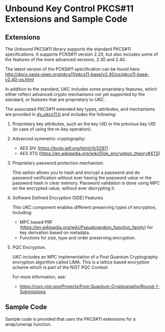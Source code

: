 # Unbound Key Control PKCS#11 Extensions and Sample Code

## Extensions

The Unbound PKCS#11 library supports the standard PKCS#11 specifications. It supports PCKS#11 version 2.20, but also includes some of the features of the more advanced versions, 2.30 and 2.40.

The latest version of the PCKS#11 specification can be found here:
 http://docs.oasis-open.org/pkcs11/pkcs11-base/v2.40/os/pkcs11-base-v2.40-os.html

In addition to the standard, UKC includes some proprietary features, which either reflect advanced crypto mechanisms not yet supported by the standard, or features that are proprietary to UKC.

The associated PKCS#11 extended key types, attributes, and mechanisms are provided in [dy_pkcs11.h](./dy_pkcs11.h) and includes the following:

1. Proprietary key attributes, such as the key UID or the previous key UID (in case of using the re-key operation).
1. Advanced symmetric cryptography:
    - AES SIV (https://tools.ietf.org/html/rfc5297).
    - AES XTS (https://en.wikipedia.org/wiki/Disk_encryption_theory#XTS)
1. Proprietary password protection mechanism.
    
	This option allows you to hash and encrypt a password and do password verification without ever having the password value or the password hash in clear memory. Password validation is done using MPC on the encrypted value, without ever decrypting it.
1. Software Defined Encryption (SDE) Features.
    
	This UKC component enables different preserving types of encryption, including:
    - MPC based PRF (https://en.wikipedia.org/wiki/Pseudorandom_function_family) for key derivation based on metadata.
    - Functions for size, type and order preserving encryption.

1. PQC Encryption.

    UKC includes an MPC implementation of a Post Quantum Cryptography encryption algorithm called LIMA. This is a lattice based encryption scheme which is part of the NIST PQC Contest.
    
    For more information, see:
    - https://csrc.nist.gov/Projects/Post-Quantum-Cryptography/Round-1-Submissions 

## Sample Code

Sample code is provided that uses the PKCS#11 extensions for a wrap/unwrap function.